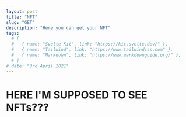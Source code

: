 ```yaml
---
layout: post
title: "NFT"
slug: "GET"
description: "Here you can get your NFT"
tags:
  # [
  #   { name: "Svelte Kit", link: "https://kit.svelte.dev/" },
  #   { name: "Tailwind", link: "https://www.tailwindcss.com" },
  #   { name: "Markdown", link: "https://www.markdownguide.org/" },
  # ]
# date: "3rd April 2021"
---
```

<h1>HERE I'M SUPPOSED TO SEE NFTs???</h1>
